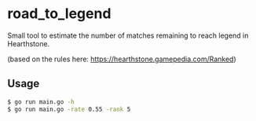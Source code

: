 # road_to_legend

Small tool to estimate the number of matches remaining to reach legend in Hearthstone.

(based on the rules here: https://hearthstone.gamepedia.com/Ranked)

## Usage

```bash
$ go run main.go -h
$ go run main.go -rate 0.55 -rank 5
```
